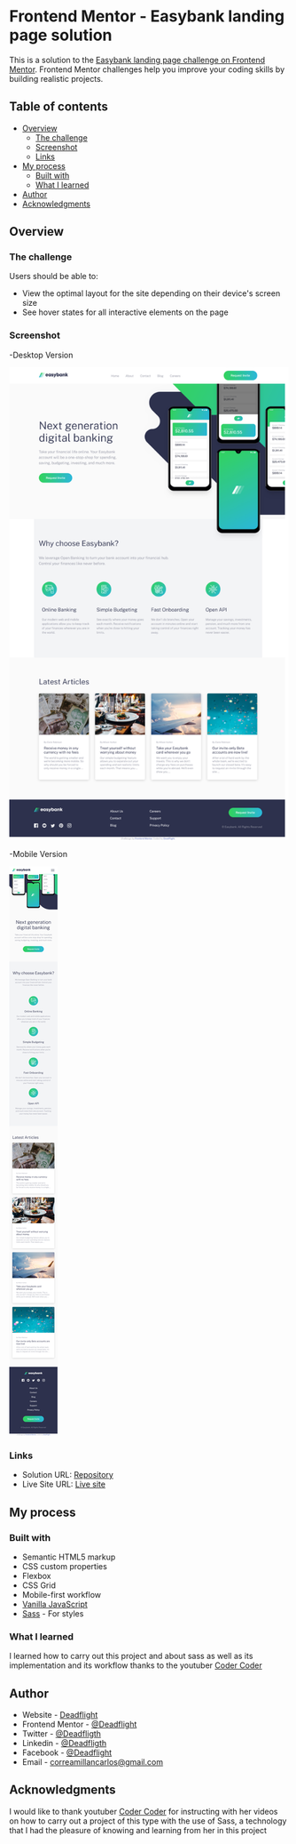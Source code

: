 # Frontend Mentor - Easybank landing page solution

This is a solution to the [Easybank landing page challenge on Frontend Mentor](https://www.frontendmentor.io/challenges/easybank-landing-page-WaUhkoDN). Frontend Mentor challenges help you improve your coding skills by building realistic projects.

## Table of contents

- [Overview](#overview)
  - [The challenge](#the-challenge)
  - [Screenshot](#screenshot)
  - [Links](#links)
- [My process](#my-process)
  - [Built with](#built-with)
  - [What I learned](#what-i-learned)
- [Author](#author)
- [Acknowledgments](#acknowledgments)

## Overview

### The challenge

Users should be able to:

- View the optimal layout for the site depending on their device's screen size
- See hover states for all interactive elements on the page

### Screenshot

-Desktop Version

![](./images/desktop-screenshot.png)

-Mobile Version

![](./images/mobile-screenshot.png)

### Links

- Solution URL: [Repository](https://github.com/Deadflight/easybank-landing-page-master)
- Live Site URL: [Live site](https://deadflight.github.io/easybank-landing-page-master/)

## My process

### Built with

- Semantic HTML5 markup
- CSS custom properties
- Flexbox
- CSS Grid
- Mobile-first workflow
- [Vanilla JavaScript](https://developer.mozilla.org/es/docs/Web/JavaScript)
- [Sass](https://sass-lang.com/) - For styles

### What I learned

I learned how to carry out this project and about sass as well as its implementation and its workflow thanks to the youtuber [Coder Coder](https://www.youtube.com/channel/UCzNf0liwUzMN6_pixbQlMhQ)

## Author

- Website - [Deadflight](https://deadflight.github.io/portfolio/)
- Frontend Mentor - [@Deadflight](https://www.frontendmentor.io/profile/Deadflight)
- Twitter - [@Deadfligth](https://twitter.com/Deadfligth)
- Linkedin - [@Deadfligth](https://www.linkedin.com/in/deadflight/)
- Facebook - [@Deadflight](https://www.facebook.com/Carlos-Correa-105811761669254)
- Email - correamillancarlos@gmail.com

## Acknowledgments

I would like to thank youtuber [Coder Coder](https://www.youtube.com/channel/UCzNf0liwUzMN6_pixbQlMhQ) for instructing with her videos on how to carry out a project of this type with the use of Sass, a technology that I had the pleasure of knowing and learning from her in this project

